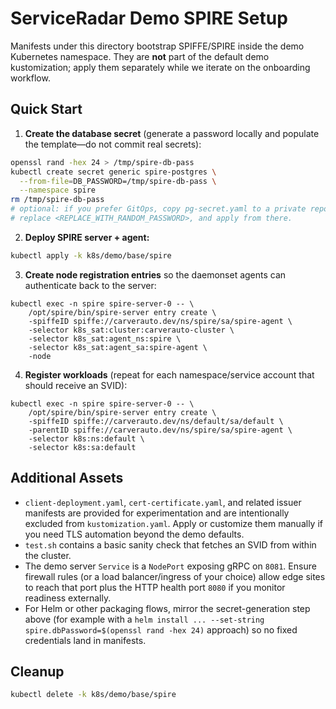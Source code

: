 # ServiceRadar Demo SPIRE Setup

Manifests under this directory bootstrap SPIFFE/SPIRE inside the demo Kubernetes namespace. They are **not** part of the default demo kustomization; apply them separately while we iterate on the onboarding workflow.

## Quick Start

1. **Create the database secret** (generate a password locally and populate the template—do not commit real secrets):

```bash
openssl rand -hex 24 > /tmp/spire-db-pass
kubectl create secret generic spire-postgres \
  --from-file=DB_PASSWORD=/tmp/spire-db-pass \
  --namespace spire
rm /tmp/spire-db-pass
# optional: if you prefer GitOps, copy pg-secret.yaml to a private repo,
# replace <REPLACE_WITH_RANDOM_PASSWORD>, and apply from there.
```

2. **Deploy SPIRE server + agent:**

```bash
kubectl apply -k k8s/demo/base/spire
```

3. **Create node registration entries** so the daemonset agents can authenticate back to the server:

```shell
kubectl exec -n spire spire-server-0 -- \
    /opt/spire/bin/spire-server entry create \
    -spiffeID spiffe://carverauto.dev/ns/spire/sa/spire-agent \
    -selector k8s_sat:cluster:carverauto-cluster \
    -selector k8s_sat:agent_ns:spire \
    -selector k8s_sat:agent_sa:spire-agent \
    -node
```

4. **Register workloads** (repeat for each namespace/service account that should receive an SVID):

```shell
kubectl exec -n spire spire-server-0 -- \
    /opt/spire/bin/spire-server entry create \
    -spiffeID spiffe://carverauto.dev/ns/default/sa/default \
    -parentID spiffe://carverauto.dev/ns/spire/sa/spire-agent \
    -selector k8s:ns:default \
    -selector k8s:sa:default
```

## Additional Assets

- `client-deployment.yaml`, `cert-certificate.yaml`, and related issuer manifests are provided for experimentation and are intentionally excluded from `kustomization.yaml`. Apply or customize them manually if you need TLS automation beyond the demo defaults.
- `test.sh` contains a basic sanity check that fetches an SVID from within the cluster.
- The demo server `Service` is a `NodePort` exposing gRPC on `8081`. Ensure firewall rules (or a load balancer/ingress of your choice) allow edge sites to reach that port plus the HTTP health port `8080` if you monitor readiness externally.
- For Helm or other packaging flows, mirror the secret-generation step above (for example with a `helm install ... --set-string spire.dbPassword=$(openssl rand -hex 24)` approach) so no fixed credentials land in manifests.

## Cleanup

```bash
kubectl delete -k k8s/demo/base/spire
```
